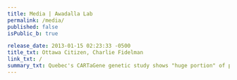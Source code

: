 ```yaml
---
title: Media | Awadalla Lab
permalink: /media/
published: false
isPublic_b: true

release_date: 2013-01-15 02:23:33 -0500
title_txt: Ottawa Citizen, Charlie Fidelman
link_txt: /
summary_txt: Quebec's CARTaGene genetic study shows "huge portion" of population unaware of chronic diseases
---
```


